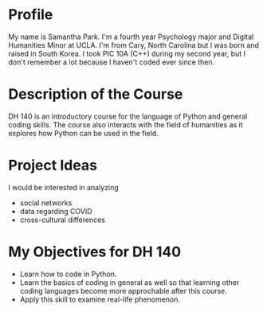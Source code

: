 # Profile
My name is Samantha Park. I'm a fourth year Psychology major and Digital Humanities Minor at UCLA. I'm from Cary, North Carolina but I was born and raised in South Korea. I took PIC 10A (C++) during my second year, but I don't remember a lot because I haven't coded ever since then. 

# Description of the Course
DH 140 is an introductory course for the language of Python and general coding skills. The course also interacts with the field of humanities as it explores how Python can be used in the field.

# Project Ideas
I would be interested in analyzing 
* social networks
* data regarding COVID
* cross-cultural differences 

# My Objectives for DH 140
* Learn how to code in Python. 
* Learn the basics of coding in general as well so that learning other coding languages become more approchable after this course. 
* Apply this skill to examine real-life phenomenon.
